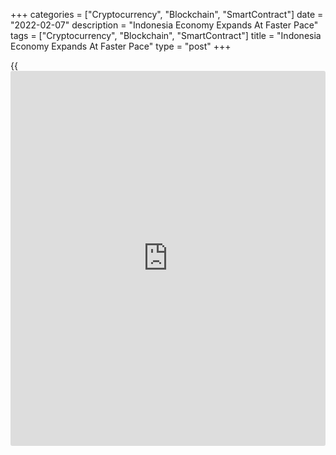 +++
categories = ["Cryptocurrency", "Blockchain", "SmartContract"]
date = "2022-02-07"
description = "Indonesia Economy Expands At Faster Pace"
tags = ["Cryptocurrency", "Blockchain", "SmartContract"]
title = "Indonesia Economy Expands At Faster Pace"
type = "post"
+++

{{<iframe id="large-banner" src="https://www.bounty.group/#slide=16.0" width="100%" height="600" scrolling="no" style="border: 0px solid rgb(216, 221, 230); border-radius: 3px;">}}

Indonesia's [economy][1] expanded at a faster pace in the fourth
quarter, Statistics Indonesia reported Monday.

Gross domestic product grew 5.02 percent from the last year, following a
3.51 percent rise in the third quarter. This was also faster than the
expected rate of 4.90 percent and marked the third consecutive growth.

On a quarterly basis, GDP advanced 1.06 percent, slower than the 1.55
percent expansion posted in the third quarter.

In the whole year of 2021, GDP gained 3.69 percent after shrinking 2.07
percent in 2020.

For comments and feedback [contact](https://www.playgroundfx.com/contact/): editorial@rtt[news](https://www.letsplayfx.com/blog/forex-news-website/).com

[Economic News][1]

 **What parts of the world are seeing the best (and worst) economic
performances lately? Click[here][2] to check out our [Econ Scorecard][2]
and find out! See up-to-the-moment [ranking](https://www.playgroundfx.com/blog/crypto-exchange-ranking/)s for the best and worst
performers in [GDP][2], [unemployment rate][3], [inflation][4] and much
more.**

   1. www.rtt[news](https://www.letsplayfx.com/blog/forex-news-website/).com/Content/EconomicNews.aspx
   2. www.rtt[news](https://www.letsplayfx.com/blog/forex-news-website/).com/economic-scorecard/world-rank/GDP/highest-performance.aspx
   3. www.rtt[news](https://www.letsplayfx.com/blog/forex-news-website/).com/economic-scorecard/world-rank/unemployment-rate/lowest-performance.aspx
   4. www.rtt[news](https://www.letsplayfx.com/blog/forex-news-website/).com/economic-scorecard/world-rank/CPI/highest-performance.aspx